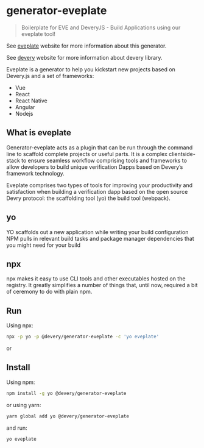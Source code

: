 # generator-eveplate

> Boilerplate for EVE and DeveryJS - Build Applications using our eveplate tool!

See [eveplate](http://eveplate.com) website for more information about this generator.

See [devery](http://devery.io) website for more information about devery library.  

Eveplate is a generator to help you kickstart new projects based on Devery.js and a set of frameworks:
* Vue
* React
* React Native
* Angular
* Nodejs

## What is eveplate ##

Generator-eveplate acts as a plugin that can be run through the command line to scaffold complete projects or useful parts.
It is a complex clientside-stack to ensure seamless workflow comprising tools and frameworks to allow developers to build unique verification Dapps based on Devery’s framework technology.

Eveplate comprises two types of tools for improving your productivity and satisfaction when building a verification dapp based on the open source Devry protocol: the scaffolding tool (yo)  the build tool (webpack).

## yo ##
YO scaffolds out a new application while writing your build configuration NPM pulls in relevant build tasks and package manager dependencies that you might need for your build

## npx ##
npx makes it easy to use CLI tools and other executables hosted on the registry. It greatly simplifies a number of things that, until now, required a bit of ceremony to do with plain npm.

## Run

Using npx:

```sh
npx -p yo -p @devery/generator-eveplate -c 'yo eveplate'
```

or

## Install


Using npm:

```sh
npm install -g yo @devery/generator-eveplate
```

or using yarn:

```sh
yarn global add yo @devery/generator-eveplate
```

and run:

```sh
yo eveplate
```
